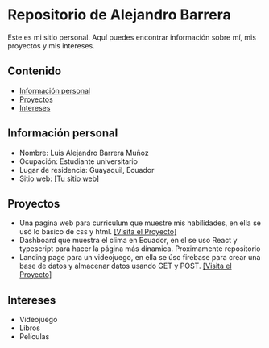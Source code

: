 # Repositorio de Alejandro Barrera
Este es mi sitio personal. Aquí puedes encontrar información sobre mí, mis
proyectos y mis intereses.
## Contenido
* [Información personal](#información-personal)
* [Proyectos](#proyectos)
* [Intereses](#intereses)
## Información personal
* Nombre: Luis Alejandro Barrera Muñoz
* Ocupación: Estudiante universitario
* Lugar de residencia: Guayaquil, Ecuador
* Sitio web: [\[Tu sitio web\]](https://a1ej00.github.io/A1ej00/)
## Proyectos
* Una pagina web para curriculum que muestre mis habilidades, en ella se usó lo basico de css y html.
[\[Visita el Proyecto\]](https://a1ej00.github.io/curriculum/)
* Dashboard que muestra el clima en Ecuador, en el se uso React y typescript para hacer la página más dínamica.
Proximamente repositorio
* Landing page para un videojuego, en ella se úso firebase para crear una base de datos y almacenar datos usando GET y POST.
[\[Visita el Proyecto\]](https://a1ej00.github.io/landing/) 
## Intereses
* Videojuego
* Libros
* Películas